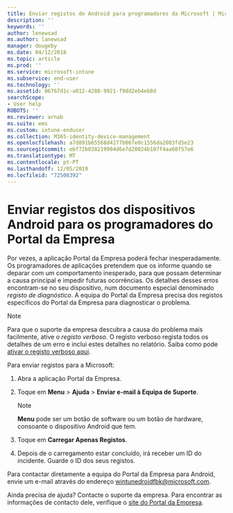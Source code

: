 ```yaml
---
title: Enviar registos do Android para programadores da Microsoft | Microsoft Docs
description: ''
keywords: ''
author: lenewsad
ms.author: lanewsad
manager: dougeby
ms.date: 04/12/2018
ms.topic: article
ms.prod: ''
ms.service: microsoft-intune
ms.subservice: end-user
ms.technology: ''
ms.assetid: 06767d1c-a012-4288-9921-f9dd2eb4eb8d
searchScope:
- User help
ROBOTS: ''
ms.reviewer: arnab
ms.suite: ems
ms.custom: intune-enduser
ms.collection: M365-identity-device-management
ms.openlocfilehash: a7d891b65568d4277b067e0c1556da2003fd5e23
ms.sourcegitcommit: ebf72b038219904d6e7d20024b107f4aa68f57e6
ms.translationtype: MT
ms.contentlocale: pt-PT
ms.lasthandoff: 12/05/2019
ms.locfileid: "72508392"
---
```

# <a name="send-logs-to-the-company-portal-developers-for-android-devices"></a>Enviar registos dos dispositivos Android para os programadores do Portal da Empresa

Por vezes, a aplicação Portal da Empresa poderá fechar inesperadamente. Os programadores de aplicações pretendem que os informe quando se deparar com um comportamento inesperado, para que possam determinar a causa principal e impedir futuras ocorrências. Os detalhes desses erros encontram-se no seu dispositivo, num documento especial denominado _registo de diagnóstico_. A equipa do Portal da Empresa precisa dos registos específicos do Portal da Empresa para diagnosticar o problema.

> [!Note]
> Para que o suporte da empresa descubra a causa do problema mais facilmente, ative o _registo verboso_. O registo verboso regista todos os detalhes de um erro e inclui estes detalhes no relatório. Saiba como pode [ativar o registo verboso aqui](use-verbose-logging-to-help-your-it-administrator-fix-device-issues-android.md). 

Para enviar registos para a Microsoft:

1. Abra a aplicação Portal da Empresa.

2. Toque em **Menu** > **Ajuda** > **Enviar e-mail à Equipa de Suporte**.

    > [!NOTE]
    > **Menu** pode ser um botão de software ou um botão de hardware, consoante o dispositivo Android que tem.

3. Toque em **Carregar Apenas Registos**.

4. Depois de o carregamento estar concluído, irá receber um ID do incidente. Guarde o ID dos seus registos.

Para contactar diretamente a equipa do Portal da Empresa para Android, envie um e-mail através do endereço <a href="mailto:wintunedroidfbk@microsoft.com?subject=Send logs to Microsoft&body=Describe the issue you are having.">wintunedroidfbk@microsoft.com</a>. 

Ainda precisa de ajuda? Contacte o suporte da empresa. Para encontrar as informações de contacto dele, verifique o [site do Portal da Empresa](https://go.microsoft.com/fwlink/?linkid=2010980).
